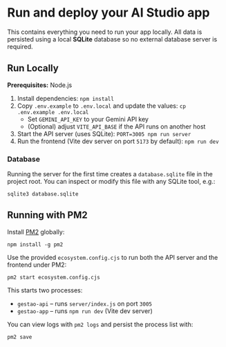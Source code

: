 # Run and deploy your AI Studio app

This contains everything you need to run your app locally. All data is persisted
using a local **SQLite** database so no external database server is required.

## Run Locally

**Prerequisites:**  Node.js


1. Install dependencies:
   `npm install`
2. Copy `.env.example` to `.env.local` and update the values:
   `cp .env.example .env.local`
   - Set `GEMINI_API_KEY` to your Gemini API key
   - (Optional) adjust `VITE_API_BASE` if the API runs on another host
3. Start the API server (uses SQLite):
   `PORT=3005 npm run server`
4. Run the frontend (Vite dev server on port `5173` by default):
   `npm run dev`

### Database

Running the server for the first time creates a `database.sqlite` file in the
project root. You can inspect or modify this file with any SQLite tool, e.g.:

```
sqlite3 database.sqlite
```

## Running with PM2

Install [PM2](https://pm2.keymetrics.io) globally:

```
npm install -g pm2
```

Use the provided `ecosystem.config.cjs` to run both the API server and the
frontend under PM2:

```
pm2 start ecosystem.config.cjs
```

This starts two processes:

* `gestao-api` &ndash; runs `server/index.js` on port `3005`
* `gestao-app` &ndash; runs `npm run dev` (Vite dev server)

You can view logs with `pm2 logs` and persist the process list with:

```
pm2 save
```
